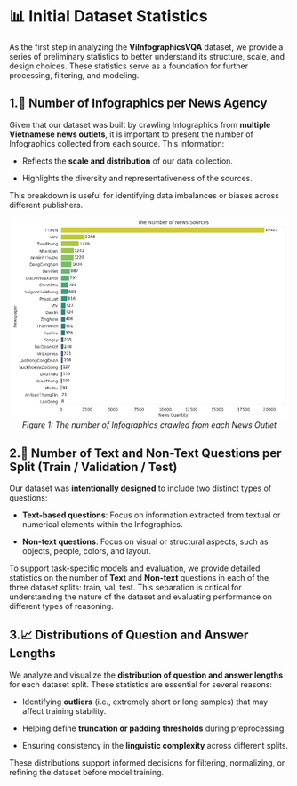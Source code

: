 # 📊 Initial Dataset Statistics
As the first step in analyzing the **ViInfographicsVQA** dataset, we provide a series of preliminary statistics to better understand its structure, scale, and design choices. These statistics serve as a foundation for further processing, filtering, and modeling.

## 1.📰 Number of Infographics per News Agency
Given that our dataset was built by crawling Infographics from **multiple Vietnamese news outlets**, it is important to present the number of Infographics collected from each source. This information:

+ Reflects the **scale and distribution** of our data collection.

+ Highlights the diversity and representativeness of the sources.

This breakdown is useful for identifying data imbalances or biases across different publishers.

<div align="center" style="text-align: center;">
    <img src="../../../assets/Initial_Stas/Info_per_outlet.png" alt="infoPerOutlet" style="display: block; margin: auto;" width="500">
    <div style="font-style: italic;">Figure 1: The number of Infographics crawled from each News Outlet</div>
</div>

## 2.🧠 Number of Text and Non-Text Questions per Split (Train / Validation / Test)
Our dataset was **intentionally designed** to include two distinct types of questions:

+ **Text-based questions**: Focus on information extracted from textual or numerical elements within the Infographics.

+ **Non-text questions**: Focus on visual or structural aspects, such as objects, people, colors, and layout.

To support task-specific models and evaluation, we provide detailed statistics on the number of **Text** and **Non-text** questions in each of the three dataset splits: train, val, test. This separation is critical for understanding the nature of the dataset and evaluating performance on different types of reasoning.

## 3.📈 Distributions of Question and Answer Lengths
We analyze and visualize the **distribution of question and answer lengths** for each dataset split. These statistics are essential for several reasons:

+ Identifying **outliers** (i.e., extremely short or long samples) that may affect training stability.

+ Helping define **truncation or padding thresholds** during preprocessing.

+ Ensuring consistency in the **linguistic complexity** across different splits.

These distributions support informed decisions for filtering, normalizing, or refining the dataset before model training.